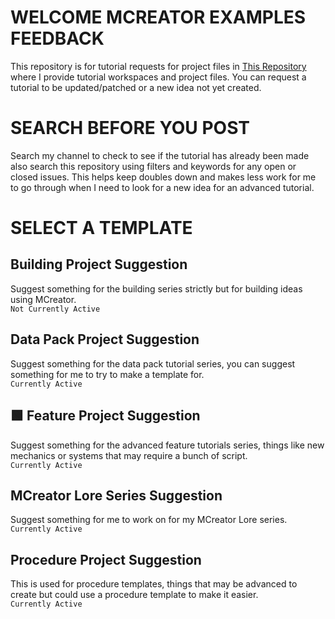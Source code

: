 # WELCOME MCREATOR EXAMPLES FEEDBACK
This repository is for tutorial requests for project files in [This Repository](https://github.com/MCreator-Examples/Projects) where I provide tutorial workspaces and project files. You can request a tutorial to be updated/patched or a new idea not yet created.

# SEARCH BEFORE YOU POST
Search my channel to check to see if the tutorial has already been made also search this repository using filters and keywords for any open or closed issues. This helps keep doubles down and makes less work for me to go through when I need to look for a new idea for an advanced tutorial.

# SELECT A TEMPLATE
## Building Project Suggestion
Suggest something for the building series strictly but for building ideas using MCreator.  
``Not Currently Active``

## Data Pack Project Suggestion 
Suggest something for the data pack tutorial series, you can suggest something for me to try to make a template for.  
``Currently Active``

## 🟩 Feature Project Suggestion
Suggest something for the advanced feature tutorials series, things like new mechanics or systems that may require a bunch of script.  
``Currently Active``

## MCreator Lore Series Suggestion
Suggest something for me to work on for my MCreator Lore series.  
``Currently Active``

## Procedure Project Suggestion
This is used for procedure templates, things that may be advanced to create but could use a procedure template to make it easier.  
``Currently Active``
